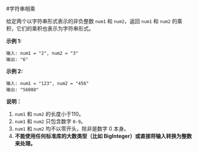 #字符串相乘

给定两个以字符串形式表示的非负整数 `num1` 和 `num2`，返回 `num1` 和 `num2` 的乘积，它们的乘积也表示为字符串形式。

**示例 1:**

    输入: num1 = "2", num2 = "3"
    输出: "6"

**示例 2:**

    输入: num1 = "123", num2 = "456"
    输出: "56088"

**说明：**

  1. `num1` 和 `num2` 的长度小于110。
  1. `num1` 和 `num2` 只包含数字 `0-9`。
  1. `num1` 和 `num2` 均不以零开头，除非是数字 0 本身。
  1. **不能使用任何标准库的大数类型（比如 BigInteger）或直接将输入转换为整数来处理。**
